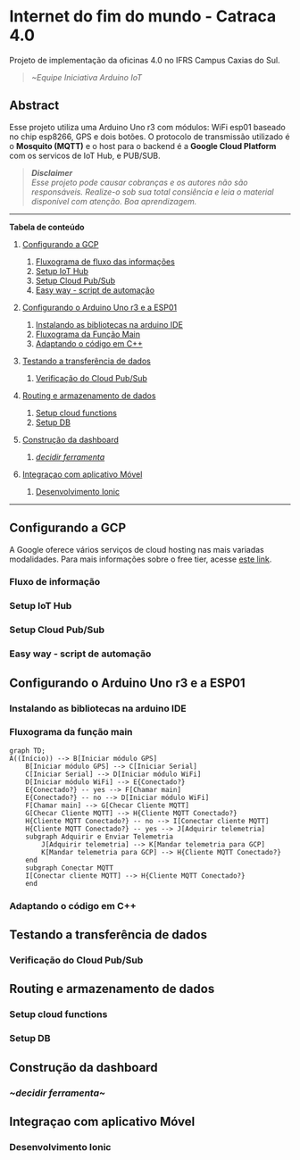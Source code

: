 
# Internet do fim do mundo - Catraca 4.0

Projeto de implementação da oficinas 4.0 no IFRS Campus Caxias do Sul.
>*~Equipe Iniciativa Arduino IoT*

## Abstract
Esse projeto utiliza uma Arduino Uno r3 com módulos: WiFi esp01 baseado no chip esp8266, GPS e dois botões. O protocolo de transmissão utilizado é o **Mosquito (MQTT)**  e o host para o backend é a **Google Cloud Platform** com os servicos de IoT Hub, e PUB/SUB.

>***Disclaimer***  
*Esse projeto pode causar cobranças e os autores não são responsáveis. Realize-o sob sua total consiência e leia o material disponível com atenção. Boa aprendizagem.*

---
**Tabela de conteúdo**

1. [Configurando a GCP](#configurando-a-gcp)
    
    1. [Fluxograma de fluxo das informações](#fluxo-de-informação)
    2. [Setup IoT Hub](#setup-iot-hub)
    3. [Setup Cloud Pub/Sub](#setup-cloud-pubsub)
    4. [Easy way - script de automação](#easy-way---script-de-automação)

2. [Configurando o Arduino Uno r3 e a ESP01](#configurando-o-arduino-uno-r3-e-a-esp01)

    1. [Instalando as bibliotecas na arduino IDE](#instalando-as-bibliotecas-na-arduino-ide)
    2. [Fluxograma da Função Main](#fluxograma-da-função-main)
    3. [Adaptando o código em C++](#adaptando-o-código-em-c)

3. [Testando a transferência de dados](#testando-a-transferência-de-dados)

    1. [Verificação do Cloud Pub/Sub](#verificação-do-cloud-pubsub)

4. [Routing e armazenamento de dados](#routing-e-armazenamento-de-dados)

    1. [Setup cloud functions](#setup-cloud-functions)
    2. [Setup DB](#setup-db)

5. [Construção da dashboard](#construção-da-dashboard)

    1. [*decidir ferramenta*](#decidir-ferramenta)

6. [Integraçao com aplicativo Móvel](#integraçao-com-aplicativo-móvel)

    1. [Desenvolvimento Ionic](#desenvolvimento-ionic)
---

## Configurando a GCP

A Google oferece vários serviços de cloud hosting nas mais variadas modalidades. Para mais informações sobre o free tier, acesse [este link](https://cloud.google.com/free/docs/gcp-free-tier#free-tier).

### Fluxo de informação

### Setup IoT Hub

### Setup Cloud Pub/Sub

### Easy way - script de automação

## Configurando o Arduino Uno r3 e a ESP01

### Instalando as bibliotecas na arduino IDE

### Fluxograma da função main
```mermaid
graph TD;
A((Início)) --> B[Iniciar módulo GPS]
    B[Iniciar módulo GPS] --> C[Iniciar Serial]
    C[Iniciar Serial] --> D[Iniciar módulo WiFi]
    D[Iniciar módulo WiFi] --> E{Conectado?} 
    E{Conectado?} -- yes --> F[Chamar main]
    E{Conectado?} -- no --> D[Iniciar módulo WiFi]
    F[Chamar main] --> G[Checar Cliente MQTT]
    G[Checar Cliente MQTT] --> H{Cliente MQTT Conectado?}
    H{Cliente MQTT Conectado?} -- no --> I[Conectar cliente MQTT]
    H{Cliente MQTT Conectado?} -- yes --> J[Adquirir telemetria]
    subgraph Adquirir e Enviar Telemetria
        J[Adquirir telemetria] --> K[Mandar telemetria para GCP]
        K[Mandar telemetria para GCP] --> H{Cliente MQTT Conectado?}
    end
    subgraph Conectar MQTT
    I[Conectar cliente MQTT] --> H{Cliente MQTT Conectado?}
    end
```
### Adaptando o código em C++

## Testando a transferência de dados

### Verificação do Cloud Pub/Sub

## Routing e armazenamento de dados

### Setup cloud functions

### Setup DB

## Construção da dashboard

### *~decidir ferramenta~*

## Integraçao com aplicativo Móvel

### Desenvolvimento Ionic
   
    
